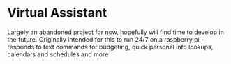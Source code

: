 # Virtual Assistant
Largely an abandoned project for now, hopefully will find time to develop in the future. 
Originally intended for this to run 24/7 on a raspberry pi - responds to text commands for budgeting, quick personal info lookups, calendars and schedules and more
